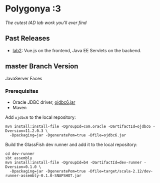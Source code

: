 # Polygonya :3

_The cutest IAD lab work you'll ever find_

## Past Releases

* [lab2](https://github.com/band-of-four/polygonya/releases/tag/lab2):
Vue.js on the frontend, Java EE Servlets on the backend.

## master Branch Version

JavaServer Faces

### Prerequisites

* Oracle JDBC driver, [ojdbc6.jar](https://www.oracle.com/technetwork/apps-tech/jdbc-112010-090769.html)
* Maven

Add `ojdbc6` to the local repository:
```
mvn install:install-file -DgroupId=com.oracle -DartifactId=ojdbc6 -Dversion=11.2.0.3 \
  -Dpackaging=jar -DgeneratePom=true -Dfile=ojdbc6.jar
```

Build the GlassFish dev runner and add it to the local repository:
```
cd dev-runner
sbt assembly
mvn install:install-file -DgroupId=b4 -DartifactId=dev-runner -Dversion=0.1.0 \
  -Dpackaging=jar -DgeneratePom=true -Dfile=target/scala-2.12/dev-runner-assembly-0.1.0-SNAPSHOT.jar
```
